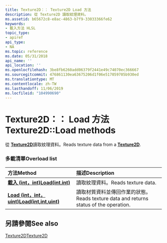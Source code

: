 ```yaml
---
title: Texture2D：： Texture2D Load 方法
description: 從 Texture2D 讀取紋理資料。
ms.assetid: b65672c8-e8ac-4863-b7f9-33033366fe62
keywords:
- 載入方法 HLSL
topic_type:
- apiref
api_type:
- NA
ms.topic: reference
ms.date: 05/31/2018
api_name: ''
api_location: ''
ms.openlocfilehash: 3be8fb6260add06379f2441e49c74070ec366667
ms.sourcegitcommit: 476861130ea63675206d1f06e517059705b930ed
ms.translationtype: MT
ms.contentlocale: zh-TW
ms.lasthandoff: 11/06/2019
ms.locfileid: "104990690"
---
```

# <a name="texture2dload-methods"></a><span data-ttu-id="ea08f-104">Texture2D：： Load 方法</span><span class="sxs-lookup"><span data-stu-id="ea08f-104">Texture2D::Load methods</span></span>

<span data-ttu-id="ea08f-105">從 [**Texture2D**](sm5-object-texture2d.md)讀取紋理資料。</span><span class="sxs-lookup"><span data-stu-id="ea08f-105">Reads texture data from a [**Texture2D**](sm5-object-texture2d.md).</span></span>

### <a name="overload-list"></a><span data-ttu-id="ea08f-106">多載清單</span><span class="sxs-lookup"><span data-stu-id="ea08f-106">Overload list</span></span>



| <span data-ttu-id="ea08f-107">方法</span><span class="sxs-lookup"><span data-stu-id="ea08f-107">Method</span></span>                                                 | <span data-ttu-id="ea08f-108">描述</span><span class="sxs-lookup"><span data-stu-id="ea08f-108">Description</span></span>                                                        |
|:-------------------------------------------------------|:-------------------------------------------------------------------|
| [<span data-ttu-id="ea08f-109">**載入 (int，int)**</span><span class="sxs-lookup"><span data-stu-id="ea08f-109">**Load(int,int)**</span></span>](dx-graphics-hlsl-to-load.md)      | <span data-ttu-id="ea08f-110">讀取紋理資料。</span><span class="sxs-lookup"><span data-stu-id="ea08f-110">Reads texture data.</span></span><br/>                                     |
| [<span data-ttu-id="ea08f-111">**Load (int，int，uint)**</span><span class="sxs-lookup"><span data-stu-id="ea08f-111">**Load(int,int,uint)**</span></span>](t2d-load-float-int-uint-.md) | <span data-ttu-id="ea08f-112">讀取材質資料並傳回作業的狀態。</span><span class="sxs-lookup"><span data-stu-id="ea08f-112">Reads texture data and returns status of the operation.</span></span><br/> |



## <a name="see-also"></a><span data-ttu-id="ea08f-113">另請參閱</span><span class="sxs-lookup"><span data-stu-id="ea08f-113">See also</span></span>

<dl> <dt>

[<span data-ttu-id="ea08f-114">Texture2D</span><span class="sxs-lookup"><span data-stu-id="ea08f-114">Texture2D</span></span>](sm5-object-texture2d.md)
</dt> </dl>

 

 






